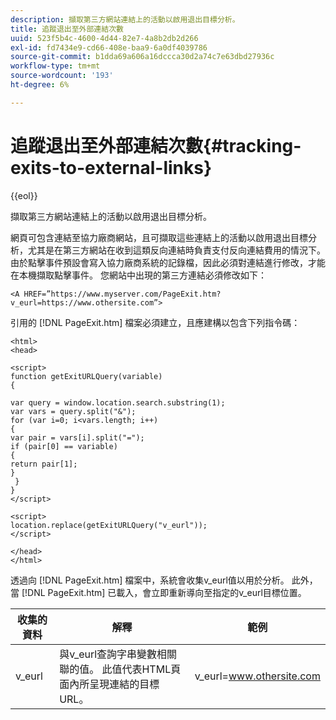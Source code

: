 ```yaml
---
description: 擷取第三方網站連結上的活動以啟用退出目標分析。
title: 追蹤退出至外部連結次數
uuid: 523f5b4c-4600-4d44-82e7-4a8b2db2d266
exl-id: fd7434e9-cd66-408e-baa9-6a0df4039786
source-git-commit: b1dda69a606a16dccca30d2a74c7e63dbd27936c
workflow-type: tm+mt
source-wordcount: '193'
ht-degree: 6%

---
```


# 追蹤退出至外部連結次數{#tracking-exits-to-external-links}

{{eol}}

擷取第三方網站連結上的活動以啟用退出目標分析。

網頁可包含連結至協力廠商網站，且可擷取這些連結上的活動以啟用退出目標分析，尤其是在第三方網站在收到這類反向連結時負責支付反向連結費用的情況下。 由於點擊事件預設會寫入協力廠商系統的記錄檔，因此必須對連結進行修改，才能在本機擷取點擊事件。 您網站中出現的第三方連結必須修改如下：

```
<A HREF=”https://www.myserver.com/PageExit.htm?v_eurl=https://www.othersite.com”>
```

引用的 [!DNL PageExit.htm] 檔案必須建立，且應建構以包含下列指令碼：

```
<html>
<head>

<script>
function getExitURLQuery(variable)
{

var query = window.location.search.substring(1);
var vars = query.split("&");
for (var i=0; i<vars.length; i++)
{
var pair = vars[i].split("=");
if (pair[0] == variable)
{
return pair[1];
}
 }
}
</script>

<script>
location.replace(getExitURLQuery("v_eurl"));
</script>

</head>
</html>
```

透過向 [!DNL PageExit.htm] 檔案中，系統會收集v_eurl值以用於分析。 此外，當 [!DNL PageExit.htm] 已載入，會立即重新導向至指定的v_eurl目標位置。

| 收集的資料 | 解釋 | 範例 |
|---|---|---|
| v_eurl | 與v_eurl查詢字串變數相關聯的值。 此值代表HTML頁面內所呈現連結的目標URL。 | v_eurl=www.othersite.com |
